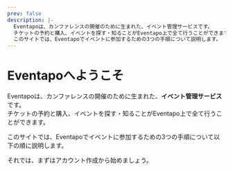 ```yaml
---
prev: false
description: |-
  Eventapoは、カンファレンスの開催のために生まれた、イベント管理サービスです。
  チケットの予約と購入、イベントを探す・知ることがEventapo上で全て行うことができます。
  このサイトでは、Eventapoでイベントに参加するための3つの手順について説明します。
---
```


# Eventapoへようこそ

Eventapoは、カンファレンスの開催のために生まれた、**イベント管理サービス**です。  
チケットの予約と購入、イベントを探す・知ることがEventapo上で全て行うことができます。

このサイトでは、Eventapoでイベントに参加するための3つの手順について以下の順に説明します。

<VPFeatures
  :features="[
    { title: 'アカウント作成', details: 'Eventapoを使うには、アカウントを作成する必要があります。', icon: '1', link: './create-account.md' },
    { title: 'イベントを探す', details: 'Eventapoでイベントを探すのは、非常に簡単です。', icon: '2', link: './view-event.md' },
    { title: 'チケットを入手', details: 'Eventapoでチケットを入手・購入するのは、非常に簡単です。', icon: '3', link: './get-ticket.md' }
  ]"
/>

それでは、まずはアカウント作成から始めましょう。

